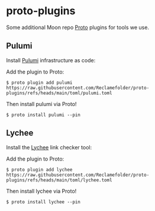 # proto-plugins

Some additional Moon repo [Proto](https://moonrepo.dev/docs/proto) plugins for tools we use.

## Pulumi

Install [Pulumi](https://www.pulumi.com/) infrastructure as code:

Add the plugin to Proto:

```shell
$ proto plugin add pulumi https://raw.githubusercontent.com/Reclamefolder/proto-plugins/refs/heads/main/toml/pulumi.toml
```

Then install pulumi via Proto!

```shell
$ proto install pulumi --pin
```

## Lychee

Install the [Lychee](https://lychee.cli.rs/) link checker tool:

Add the plugin to Proto:

```shell
$ proto plugin add lychee https://raw.githubusercontent.com/Reclamefolder/proto-plugins/refs/heads/main/toml/lychee.toml
```

Then install lychee via Proto!

```shell
$ proto install lychee --pin
```
